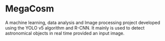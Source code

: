 # MegaCosm

A machine learning, data analysis and Image processing project developed using the YOLO v5 algorithm and R-CNN. It mainly is used to detect astronomical objects in real time provided an input image.

